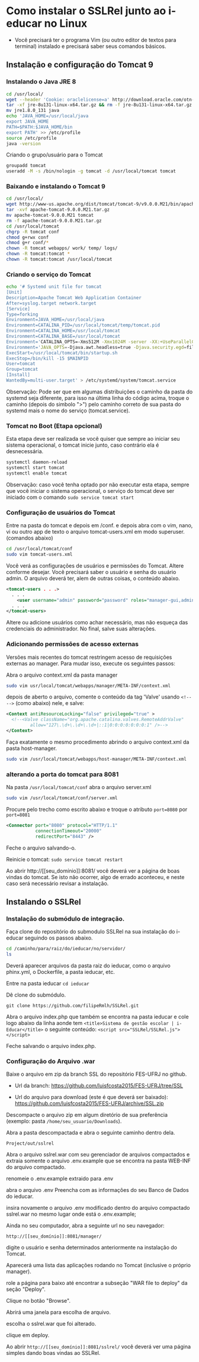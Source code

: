 # Como instalar o SSLRel junto ao i-educar no Linux

* Você precisará ter o programa Vim (ou outro editor de textos para terminal) instalado e precisará saber seus comandos básicos.

## Instalação e configuração do Tomcat 9

### Instalando o Java JRE 8
```bash
cd /usr/local/
wget --header 'Cookie: oraclelicense=a' http://download.oracle.com/otn-pub/java/jdk/8u131-b11/d54c1d3a095b4ff2b6607d096fa80163/jre-8u131-linux-x64.tar.gz
tar -xf jre-8u131-linux-x64.tar.gz && rm -f jre-8u131-linux-x64.tar.gz
mv jre1.8.0_131 java
echo 'JAVA_HOME=/usr/local/java
export JAVA_HOME
PATH=$PATH:$JAVA_HOME/bin
export PATH' >> /etc/profile
source /etc/profile
java -version
```
Criando o grupo/usuário para o Tomcat
```bash
groupadd tomcat
useradd -M -s /bin/nologin -g tomcat -d /usr/local/tomcat tomcat
```
### Baixando e instalando o Tomcat 9

```bash
cd /usr/local/
wget http://www-us.apache.org/dist/tomcat/tomcat-9/v9.0.0.M21/bin/apache-tomcat-9.0.0.M21.tar.gz
tar -xvf apache-tomcat-9.0.0.M21.tar.gz
mv apache-tomcat-9.0.0.M21 tomcat
rm -f apache-tomcat-9.0.0.M21.tar.gz
cd /usr/local/tomcat
chgrp -R tomcat conf
chmod g+rwx conf
chmod g+r conf/*
chown -R tomcat webapps/ work/ temp/ logs/
chown -R tomcat:tomcat *
chown -R tomcat:tomcat /usr/local/tomcat
```
### Criando o serviço do Tomcat
```bash
echo '# Systemd unit file for tomcat
[Unit]
Description=Apache Tomcat Web Application Container
After=syslog.target network.target
[Service]
Type=forking
Environment=JAVA_HOME=/usr/local/java
Environment=CATALINA_PID=/usr/local/tomcat/temp/tomcat.pid
Environment=CATALINA_HOME=/usr/local/tomcat
Environment=CATALINA_BASE=/usr/local/tomcat
Environment='CATALINA_OPTS=-Xms512M -Xmx1024M -server -XX:+UseParallelGC'
Environment='JAVA_OPTS=-Djava.awt.headless=true -Djava.security.egd=file:/dev/./urandom'
ExecStart=/usr/local/tomcat/bin/startup.sh
ExecStop=/bin/kill -15 $MAINPID
User=tomcat
Group=tomcat
[Install]
WantedBy=multi-user.target' > /etc/systemd/system/tomcat.service
```

Observação: Pode ser que em algumas distribuições o caminho da pasta do systemd seja diferente, para isso na última linha do código acima, troque o caminho (depois do simbolo ">") pelo caminho correto de sua pasta do systemd mais o nome do serviço (tomcat.service).

### Tomcat no Boot (Etapa opcional)
Esta etapa deve ser realizada se você quiser que sempre ao iniciar seu sistema operacional, o tomcat inicie junto, caso contrário ela é desnecessária.

```bash
systemctl daemon-reload
systemctl start tomcat
systemctl enable tomcat
```

Observação: caso você tenha optado por não executar esta etapa, sempre que você iniciar o sistema operacional, o serviço do tomcat deve ser iniciado com o comando ``sudo service tomcat start``

### Configuração de usuários do Tomcat
Entre na pasta do tomcat e depois em /conf. e depois abra com o vim, nano, vi ou outro app de texto o arquivo tomcat-users.xml em modo superuser.(comandos abaixo)
```bash
cd /usr/local/tomcat/conf
sudo vim tomcat-users.xml
```
Você verá as configurações de usuários e permissões do Tomcat. Altere conforme desejar. Você precisará saber o usuário e senha do usuário admin. O arquivo deverá ter, alem de outras coisas, o conteúdo abaixo.
```xml
<tomcat-users . . .>
  . . .
    <user username="admin" password="password" roles="manager-gui,admin-gui"/>
  . . .
</tomcat-users>
```
Altere ou adicione usuários como achar necessário, mas não esqueça das credenciais do administrador. No final, salve suas alterações.

### Adicionando permissões de acesso externas
Versões mais recentes do tomcat restringem acesso de requisições externas ao manager. Para mudar isso, execute os seguintes passos:

Abra o arquivo context.xml da pasta manager
```bash
sudo vim usr/local/tomcat/webapps/manager/META-INF/context.xml
```

depois de aberto o arquivo, comente o conteúdo da tag 'Valve' usando ``<!-- -->`` (como abaixo) nele, e salve:

```xml
<Context antiResourceLocking="false" privileged="true" >
  <!--<Valve className="org.apache.catalina.valves.RemoteAddrValve"
         allow="127\.\d+\.\d+\.\d+|::1|0:0:0:0:0:0:0:1" />-->
</Context>
```
Faça exatamente o mesmo procedimento abrindo o arquivo context.xml da pasta host-manager.
```bash
sudo vim /usr/local/tomcat/webapps/host-manager/META-INF/context.xml
```
### alterando a porta do tomcat para 8081

Na pasta ``/usr/local/tomcat/conf`` abra o arquivo server.xml

```bash
sudo vim /usr/local/tomcat/conf/server.xml
```
Procure pelo trecho como escrito abaixo e troque o atributo ``port=8080`` por ``port=8081``
```xml
<Connector port="8080" protocol="HTTP/1.1"
           connectionTimeout="20000"
           redirectPort="8443" />
```
Feche o arquivo salvando-o.

Reinicie o tomcat: ``sudo service tomcat restart``

Ao abrir http://[[seu_domínio]]:8081/ você deverá ver a página de boas vindas do tomcat. Se isto não ocorrer, algo de errado aconteceu, e neste caso será necessário revisar a instalação.

## Instalando o SSLRel
### Instalação do submódulo de integração.
Faça clone do repositório do submodulo SSLRel na sua instalação do i-educar seguindo os passos abaixo.

```bash
cd /caminho/para/raiz/do/ieducar/no/servidor/
ls
```
Deverá aparecer arquivos da pasta raiz do ieducar, como o arquivo phinx.yml, o Dockerfile, a pasta ieducar, etc.

Entre na pasta ieducar
``cd ieducar``

Dê clone do submódulo.

``git clone https://github.com/filipeRmlh/SSLRel.git``

Abra o arquivo index.php que também se encontra na pasta ieducar e cole logo abaixo da linha aonde tem ``<title>Sistema de gestão escolar | i-Educar</title>`` o seguinte conteúdo:
``<script src="SSLRel/SSLRel.js"></script>``

 Feche salvando o arquivo index.php.

### Configuração do Arquivo .war
Baixe o arquivo em zip da branch SSL do repositório FES-UFRJ no github.

* Url da branch: https://github.com/luisfcosta2015/FES-UFRJ/tree/SSL

* Url do arquivo para download (este é que deverá ser baixado): https://github.com/luisfcosta2015/FES-UFRJ/archive/SSL.zip

Descompacte o arquivo zip em algum diretório de sua preferência (exemplo: pasta ``/home/seu_usuario/Downloads``).

Abra a pasta descompactada e abra o seguinte caminho dentro dela.

``Project/out/sslrel``

Abra o arquivo sslrel.war com seu gerenciador de arquivos compactados e extraia somente o arquivo .env.example que se encontra na pasta WEB-INF do arquivo compactado. 

renomeie o .env.example extraido para .env

abra o arquivo .env
Preencha com as informações do seu Banco de Dados do ieducar.

insira novamente o arquivo .env modificado dentro do arquivo compactado sslrel.war no mesmo lugar onde está o .env.example;

Ainda no seu computador, abra a seguinte url no seu navegador:

``http://[[seu_domínio]]:8081/manager/``

digite o usuário e senha determinados anteriormente na instalação do Tomcat.

Aparecerá uma lista das aplicações rodando no Tomcat (inclusive o próprio manager).

role a página para baixo até encontrar a subseção "WAR file to deploy" da seção "Deploy".

Clique no botão "Browse".

Abrirá uma janela para escolha de arquivo.

escolha o sslrel.war que foi alterado.

clique em deploy.

Ao abrir ``http://[[seu_domínio]]:8081/sslrel/`` você deverá ver uma página simples dando boas vindas ao SSLRel.

